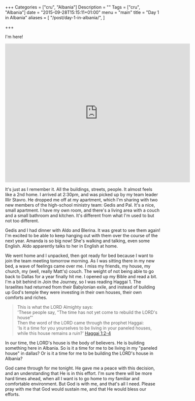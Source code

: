 +++
Categories = ["cru", "Albania"]
Description = ""
Tags = ["cru", "Albania"]
date = "2015-09-28T15:15:11+01:00"
menu = "main"
title = "Day 1 in Albania"
aliases = [
  "/post/day-1-in-albania/",
]

+++

I'm here!

<iframe src="https://www.google.com/maps/embed?pb=!1m18!1m12!1m3!1d2996.4535466042985!2d19.824206000000004!3d41.32075000000002!2m3!1f0!2f0!3f0!3m2!1i1024!2i768!4f13.1!3m3!1m2!1s0x1350311c1967ddd5%3A0x9e7b34200fa98786!2sInstituti+Jeta+e+Re!5e0!3m2!1sen!2s!4v1443700342010" width="600" height="450" frameborder="0" style="border:0" allowfullscreen></iframe>

It's just as I remember it.  All the buildings, streets, people.  It almost feels like a 2nd home.  I arrived at 2:30pm, and was picked up by my team leader Illir Stavro.  He dropped me off at my apartment, which I'm sharing with two new members of the high-school ministry team: Gedis and Pal.  It's a nice, small apartment.  I have my own room, and there's a living area with a couch and a small bathroom and kitchen.  It's different from what I'm used to but not too different.

Gedis and I had dinner with Aldo and Blerina.  It was great to see them again!  I'm excited to be able to keep hanging out with them over the course of the next year.  Amanda is so big now!  She's walking and talking, even some English.  Aldo apparently talks to her in English at home.

We went home and I unpacked, then got ready for bed because I want to join the team meeting tomorrow morning.  As I was sitting there in my new bed, a wave of feelings came over me.  I miss my friends, my house, my church, my (well, really Matt's) couch.  The weight of not being able to go back to Dallas for a year finally hit me.  I opened up my Bible and read a bit.  I'm a bit behind in Join the Journey, so I was reading Haggai 1.  The Israelites had returned from their Babylonian exile, and instead of building up God's temple they were investing in their own houses, their own comforts and riches.

> This is what the LORD Almighty says:  
> 'These people say, "The time has not yet come 
> to rebuild the LORD's house"'  
> Then the word of the LORD came through the prophet Haggai:  
> 'Is it a time for you yourselves to be living
> in your paneled houses, while this house remains a ruin?'
<span class="source"><a href="http://biblehub.com/niv/haggai/1.htm">Haggai 1:2-4</a></span>

In our time, the LORD's house is the body of believers.  He is building something here in Albania.  So is it a time for me to be living in my "paneled house" in dallas?  Or is it a time for me to be building the LORD's house in Albania?

God came through for me tonight.  He gave me a peace with this decision, and an understanding that He is in this effort.  I'm sure there will be more hard times ahead, when all I want is to go home to my familiar and comfortable environment.  But God is with me, and that's all I need.  Please pray with me that God would sustain me, and that He would bless our efforts.